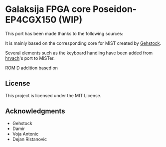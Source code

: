 # Galaksija FPGA core Poseidon-EP4CGX150 (WIP)

This port has been made thanks to the following sources: 

It is mainly based on the corresponding core for MiST created by [Gehstock](https://github.com/Gehstock/Mist_FPGA/tree/master/Computer_MiST/Galaksija_MiST).

Several elements such as the keyboard handling have been added from [hrvach](https://github.com/MiSTer-devel/Galaksija_MiSTer)'s port to MiSTer.

ROM D addition based on 

## License

This project is licensed under the MIT License.

## Acknowledgments

* Gehstock
* Damir
* Voja Antonic
* Dejan Ristanovic
